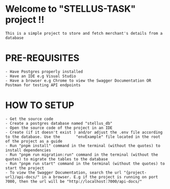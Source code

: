 # Welcome to "STELLUS-TASK" project !!
    This is a simple project to store and fetch merchant's details from a database
# PRE-REQUISITES
    - Have Postgres properly installed 
    - Have an IDE e.g Visual Studio
    - Have a browser e.g Chrome to view the Swagger Documentation OR Postman for testing API endpoints
# HOW TO SETUP
    - Get the source code 
    - Create a postgres database named "stellus_db"
    - Open the source code of the project in an IDE
    - Create (if it doesn't exist ) and/or adjust the .env file according to the database. Use the       "envExample" file located in the root of the project as a guide
    - Run "pnpm install" command in the terminal (without the quotes) to install dependencies
    - Run "pnpm run migration:run" command in the terminal (without the quotes) to migrate the tables to the database
    - Run "pnpm run start" command in the terminal (without the quotes) to start the project
    - To view the Swagger Documentation, search the url "{project-url}/api-docs/" in a browser. E.g if the project is running on port 7000, then the url will be "http://localhost:7000/api-docs/"